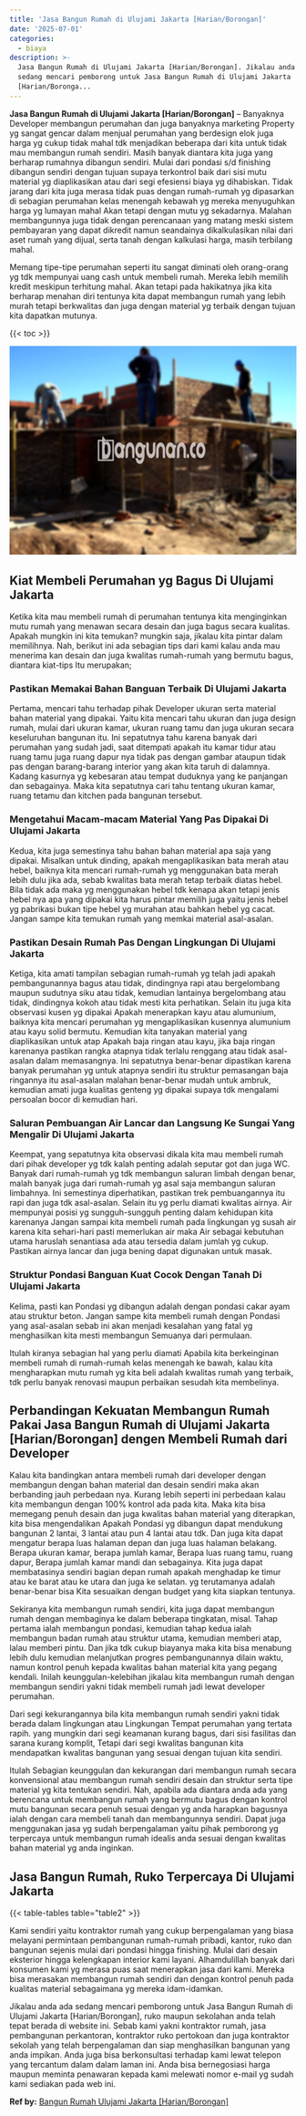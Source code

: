 ```yaml
---
title: 'Jasa Bangun Rumah di Ulujami Jakarta [Harian/Borongan]'
date: '2025-07-01'
categories:
  - biaya
description: >-
  Jasa Bangun Rumah di Ulujami Jakarta [Harian/Borongan]. Jikalau anda ada
  sedang mencari pemborong untuk Jasa Bangun Rumah di Ulujami Jakarta
  [Harian/Boronga...
---
```


**Jasa Bangun Rumah di Ulujami Jakarta \[Harian/Borongan\]** – Banyaknya Developer membangun perumahan dan juga banyaknya marketing Property yg sangat gencar dalam menjual perumahan yang berdesign elok juga harga yg cukup tidak mahal tdk menjadikan beberapa dari kita untuk tidak mau membangun rumah sendiri. Masih banyak diantara kita juga yang berharap rumahnya dibangun sendiri. Mulai dari pondasi s/d finishing dibangun sendiri dengan tujuan supaya terkontrol baik dari sisi mutu material yg diaplikasikan atau dari segi efesiensi biaya yg dihabiskan. Tidak jarang dari kita juga merasa tidak puas dengan rumah-rumah yg dipasarkan di sebagian perumahan kelas menengah kebawah yg mereka menyuguhkan harga yg lumayan mahal Akan tetapi dengan mutu yg sekadarnya. Malahan membangunnya juga tidak dengan perencanaan yang matang meski sistem pembayaran yang dapat dikredit namun seandainya dikalkulasikan nilai dari aset rumah yang dijual, serta tanah dengan kalkulasi harga, masih terbilang mahal.

Memang tipe-tipe perumahan seperti itu sangat diminati oleh orang-orang yg tdk mempunyai uang cash untuk membeli rumah. Mereka lebih memilih kredit meskipun terhitung mahal. Akan tetapi pada hakikatnya jika kita berharap menahan diri tentunya kita dapat membangun rumah yang lebih murah tetapi berkwalitas dan juga dengan material yg terbaik dengan tujuan kita dapatkan mutunya.

{{< toc >}}

![Jasa Bangun Rumah di Ulujami Jakarta [Harian/Borongan]](/images/borong-bangunan-20.png)

## Kiat Membeli Perumahan yg Bagus Di Ulujami Jakarta

Ketika kita mau membeli rumah di perumahan tentunya kita menginginkan mutu rumah yang menawan secara desain dan juga bagus secara kualitas. Apakah mungkin ini kita temukan? mungkin saja, jikalau kita pintar dalam memilihnya. Nah, berikut ini ada sebagian tips dari kami kalau anda mau menerima kan desain dan juga kwalitas rumah-rumah yang bermutu bagus, diantara kiat-tips Itu merupakan;

### Pastikan Memakai Bahan Banguan Terbaik Di Ulujami Jakarta

Pertama, mencari tahu terhadap pihak Developer ukuran serta material bahan material yang dipakai. Yaitu kita mencari tahu ukuran dan juga design rumah, mulai dari ukuran kamar, ukuran ruang tamu dan juga ukuran secara keseluruhan bangunan itu. Ini sepatutnya tahu karena banyak dari perumahan yang sudah jadi, saat ditempati apakah itu kamar tidur atau ruang tamu juga ruang dapur nya tidak pas dengan gambar ataupun tidak pas dengan barang-barang interior yang akan kita taruh di dalamnya. Kadang kasurnya yg kebesaran atau tempat duduknya yang ke panjangan dan sebagainya. Maka kita sepatutnya cari tahu tentang ukuran kamar, ruang tetamu dan kitchen pada bangunan tersebut.

### Mengetahui Macam-macam Material Yang Pas Dipakai Di Ulujami Jakarta

Kedua, kita juga semestinya tahu bahan bahan material apa saja yang dipakai. Misalkan untuk dinding, apakah mengaplikasikan bata merah atau hebel, baiknya kita mencari rumah-rumah yg menggunakan bata merah lebih dulu jika ada, sebab kwalitas bata merah tetap terbaik diatas hebel. Bila tidak ada maka yg menggunakan hebel tdk kenapa akan tetapi jenis hebel nya apa yang dipakai kita harus pintar memilih juga yaitu jenis hebel yg pabrikasi bukan tipe hebel yg murahan atau bahkan hebel yg cacat. Jangan sampe kita temukan rumah yang memkai material asal-asalan.

### Pastikan Desain Rumah Pas Dengan Lingkungan Di Ulujami Jakarta

Ketiga, kita amati tampilan sebagian rumah-rumah yg telah jadi apakah pembangunannya bagus atau tidak, dindingnya rapi atau bergelombang maupun sudutnya siku atau tidak, kemudian lantainya bergelombang atau tidak, dindingnya kokoh atau tidak mesti kita perhatikan. Selain itu juga kita observasi kusen yg dipakai Apakah menerapkan kayu atau alumunium, baiknya kita mencari perumahan yg mengaplikasikan kusennya alumunium atau kayu solid bermutu. Kemudian kita tanyakan material yang diaplikasikan untuk atap Apakah baja ringan atau kayu, jika baja ringan karenanya pastikan rangka atapnya tidak terlalu renggang atau tidak asal-asalan dalam memasangnya. Ini sepatutnya benar-benar dipastikan karena banyak perumahan yg untuk atapnya sendiri itu struktur pemasangan baja ringannya itu asal-asalan malahan benar-benar mudah untuk ambruk, kemudian amati juga kualitas genteng yg dipakai supaya tdk mengalami persoalan bocor di kemudian hari.

### Saluran Pembuangan Air Lancar dan Langsung Ke Sungai Yang Mengalir Di Ulujami Jakarta

Keempat, yang sepatutnya kita observasi dikala kita mau membeli rumah dari pihak developer yg tdk kalah penting adalah seputar got dan juga WC. Banyak dari rumah-rumah yg tdk membangun saluran limbah dengan benar, malah banyak juga dari rumah-rumah yg asal saja membangun saluran limbahnya. Ini semestinya diperhatikan, pastikan trek pembuangannya itu rapi dan juga tdk asal-asalan. Selain itu yg perlu diamati kwalitas airnya. Air mempunyai posisi yg sungguh-sungguh penting dalam kehidupan kita karenanya Jangan sampai kita membeli rumah pada lingkungan yg susah air karena kita sehari-hari pasti memerlukan air maka Air sebagai kebutuhan utama haruslah senantiasa ada atau tersedia dalam jumlah yg cukup. Pastikan airnya lancar dan juga bening dapat digunakan untuk masak.

### Struktur Pondasi Banguan Kuat Cocok Dengan Tanah Di Ulujami Jakarta

Kelima, pasti kan Pondasi yg dibangun adalah dengan pondasi cakar ayam atau struktur beton. Jangan sampe kita membeli rumah dengan Pondasi yang asal-asalan sebab ini akan menjadi kesalahan yang fatal yg menghasilkan kita mesti membangun Semuanya dari permulaan.

Itulah kiranya sebagian hal yang perlu diamati Apabila kita berkeinginan membeli rumah di rumah-rumah kelas menengah ke bawah, kalau kita mengharapkan mutu rumah yg kita beli adalah kwalitas rumah yang terbaik, tdk perlu banyak renovasi maupun perbaikan sesudah kita membelinya.

## Perbandingan Kekuatan Membangun Rumah Pakai Jasa Bangun Rumah di Ulujami Jakarta \[Harian/Borongan\] dengen Membeli Rumah dari Developer

Kalau kita bandingkan antara membeli rumah dari developer dengan membangun dengan bahan material dan desain sendiri maka akan berbanding jauh perbedaan nya. Kurang lebih seperti ini perbedaan kalau kita membangun dengan 100% kontrol ada pada kita. Maka kita bisa memegang penuh desain dan juga kwalitas bahan material yang diterapkan, kita bisa mengendalikan Apakah Pondasi yg dibangun dapat mendukung bangunan 2 lantai, 3 lantai atau pun 4 lantai atau tdk. Dan juga kita dapat mengatur berapa luas halaman depan dan juga luas halaman belakang. Berapa ukuran kamar, berapa jumlah kamar, Berapa luas ruang tamu, ruang dapur, Berapa jumlah kamar mandi dan sebagainya. Kita juga dapat membatasinya sendiri bagian depan rumah apakah menghadap ke timur atau ke barat atau ke utara dan juga ke selatan. yg terutamanya adalah benar-benar bisa Kita sesuaikan dengan budget yang kita siapkan tentunya.

Sekiranya kita membangun rumah sendiri, kita juga dapat membangun rumah dengan membaginya ke dalam beberapa tingkatan, misal. Tahap pertama ialah membangun pondasi, kemudian tahap kedua ialah membangun badan rumah atau struktur utama, kemudian memberi atap, lalau memberi pintu. Dan jika tdk cukup biayanya maka kita bisa menabung lebih dulu kemudian melanjutkan progres pembangunannya dilain waktu, namun kontrol penuh kepada kwalitas bahan material kita yang pegang kendali. Inilah keunggulan-kelebihan jikalau kita membangun rumah dengan membangun sendiri yakni tidak membeli rumah jadi lewat developer perumahan.

Dari segi kekurangannya bila kita membangun rumah sendiri yakni tidak berada dalam lingkungan atau Lingkungan Tempat perumahan yang tertata rapih. yang mungkin dari segi keamanan kurang bagus, dari sisi fasilitas dan sarana kurang komplit, Tetapi dari segi kwalitas bangunan kita mendapatkan kwalitas bangunan yang sesuai dengan tujuan kita sendiri.

Itulah Sebagian keunggulan dan kekurangan dari membangun rumah secara konvensional atau membangun rumah sendiri desain dan struktur serta tipe material yg kita tentukan sendiri. Nah, apabila ada diantara anda ada yang berencana untuk membangun rumah yang bermutu bagus dengan kontrol mutu bangunan secara penuh sesuai dengan yg anda harapkan bagusnya ialah dengan cara membeli tanah dan membangunnya sendiri. Dapat juga menggunakan jasa yg sudah berpengalaman yaitu pihak pemborong yg terpercaya untuk membangun rumah idealis anda sesuai dengan kwalitas bahan material yg anda inginkan.

## Jasa Bangun Rumah, Ruko Terpercaya Di Ulujami Jakarta

{{< table-tables table="table2" >}}

Kami sendiri yaitu kontraktor rumah yang cukup berpengalaman yang biasa melayani permintaan pembangunan rumah-rumah pribadi, kantor, ruko dan bangunan sejenis mulai dari pondasi hingga finishing. Mulai dari desain eksterior hingga kelengkapan interior kami layani. Alhamdulillah banyak dari konsumen kami yg merasa puas saat menerapkan jasa dari kami. Mereka bisa merasakan membangun rumah sendiri dan dengan kontrol penuh pada kualitas material sebagaimana yg mereka idam-idamkan.

Jikalau anda ada sedang mencari pemborong untuk Jasa Bangun Rumah di Ulujami Jakarta \[Harian/Borongan\], ruko maupun sekolahan anda telah tepat berada di website ini. Sebab kami yakni kontraktor rumah, jasa pembangunan perkantoran, kontraktor ruko pertokoan dan juga kontraktor sekolah yang telah berpengalaman dan siap menghasilkan bangunan yang anda impikan. Anda juga bisa berkonsultasi terhadap kami lewat telepon yang tercantum dalam dalam laman ini. Anda bisa bernegosiasi harga maupun meminta penawaran kepada kami melewati nomor e-mail yg sudah kami sediakan pada web ini.

**Ref by:** [Bangun Rumah Ulujami Jakarta [Harian/Borongan]](https://id.wikipedia.org/wiki/Bangun)
